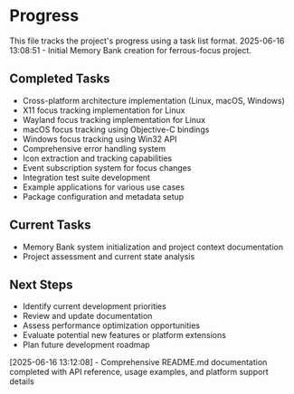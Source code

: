 # Progress

This file tracks the project's progress using a task list format.
2025-06-16 13:08:51 - Initial Memory Bank creation for ferrous-focus project.

## Completed Tasks

-   Cross-platform architecture implementation (Linux, macOS, Windows)
-   X11 focus tracking implementation for Linux
-   Wayland focus tracking implementation for Linux
-   macOS focus tracking using Objective-C bindings
-   Windows focus tracking using Win32 API
-   Comprehensive error handling system
-   Icon extraction and tracking capabilities
-   Event subscription system for focus changes
-   Integration test suite development
-   Example applications for various use cases
-   Package configuration and metadata setup

## Current Tasks

-   Memory Bank system initialization and project context documentation
-   Project assessment and current state analysis

## Next Steps

-   Identify current development priorities
-   Review and update documentation
-   Assess performance optimization opportunities
-   Evaluate potential new features or platform extensions
-   Plan future development roadmap

[2025-06-16 13:12:08] - Comprehensive README.md documentation completed with API reference, usage examples, and platform support details
